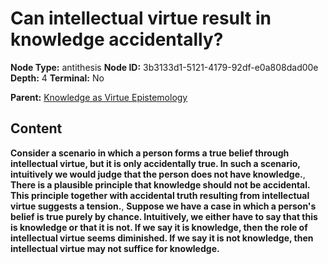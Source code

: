 # Can intellectual virtue result in knowledge accidentally?

**Node Type:** antithesis
**Node ID:** 3b3133d1-5121-4179-92df-e0a808dad00e
**Depth:** 4
**Terminal:** No

**Parent:** [Knowledge as Virtue Epistemology](knowledge-as-virtue-epistemology-synthesis-d95e1992-23e4-4eed-8ac2-2f3cb6bfdb0a.md)

## Content

**Consider a scenario in which a person forms a true belief through intellectual virtue, but it is only accidentally true. In such a scenario, intuitively we would judge that the person does not have knowledge.**, **There is a plausible principle that knowledge should not be accidental. This principle together with accidental truth resulting from intellectual virtue suggests a tension.**, **Suppose we have a case in which a person's belief is true purely by chance. Intuitively, we either have to say that this is knowledge or that it is not. If we say it is knowledge, then the role of intellectual virtue seems diminished. If we say it is not knowledge, then intellectual virtue may not suffice for knowledge.**
